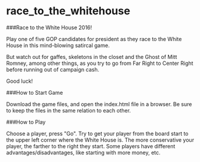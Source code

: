 # race_to_the_whitehouse

###Race to the White House 2016!

Play one of five GOP candidates for president as they race to the White House in this mind-blowing satircal game.

But watch out for gaffes, skeletons in the closet and the Ghost of Mitt Romney, among other things, 
as you try to go from Far Right to Center Right before running out of campaign cash. 

Good luck! 

###How to Start Game

Download the game files, and open the index.html file in a browser. Be sure to keep the files in the same relation to each other.

###How to Play

Choose a player, press "Go". Try to get your player from the board start to the upper left corner where the White House is. The more conservative your player, the farther to the right they start. Some players have different advantages/disadvantages, like starting with more money, etc. 

